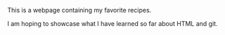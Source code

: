 This is a webpage containing my favorite recipes.

I am hoping to showcase what I have learned so far about HTML and git.